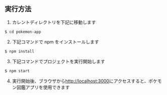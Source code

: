 ## 実行方法

1. カレントディレクトリを下記に移動します

`$ cd pokemon-app`

2. 下記コマンドで npm をインストールします

`$ npm install`

3. 下記コマンドでプロジェクトを実行開始します

`$ npm start`

4. 実行開始後、ブラウザから[http://localhost:3000](http://localhost:3000)にアクセスすると、ポケモン図鑑アプリを使用できます
